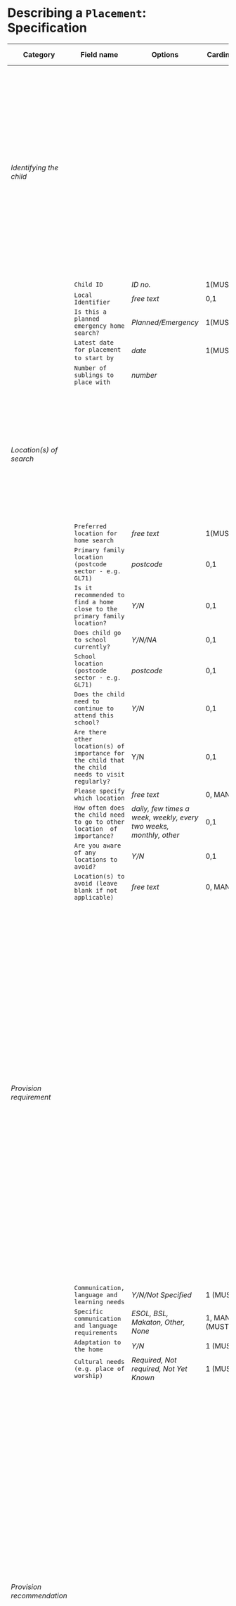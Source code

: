 
# Describing a `Placement`: Specification

|Category |Field name|Options|Cardinality|Data Type & Format|Description & Reasoning|
|--------|----------|-------|-----------|------------------|-----------------------|
|_Identifying the child_||||| **We suggest that all fields other that 'child ID' which help identify the child, or describe their placement or service history which are already collected universally and in a standardised form are extracted from the case management systems and automatically matched with this new data to minimise the burden placed on placement officers.** |
|| `Child ID` |*ID no.*| 1(MUST)|integer||
|| `Local Identifier`| *free text* | 0,1| String ||
||`Is this a planned emergency home search?`|*Planned/Emergency*|1(MUST)|Boolean||
||`Latest date for placement to start by`​|*date*|1(MUST)|	date||
||`Number of sublings to place with` |*number*| |integer | |
|_Location(s) of search_||||| **The propoed location fields allow a more definition of 'preferred' location, all factors considered, enabling more detailed analysis of the difference between 'ideal' and actual placement locations.**|
||`Preferred location for home search `| *free text* | 	1(MUST)	|string||
||`Primary family location (postcode sector - e.g. GL71)`| *postcode* |	0,1|	string||
||`Is it recommended to find a home close to the primary family location?`| *Y/N* |	0,1|	Boolean||
||`Does child go to school currently?`| *Y/N/NA* |	0,1|	Categorical||
||`School location (postcode sector - e.g. GL71)`| *postcode* | 0,1	|String||
||`Does the child need to continue to attend this school?`| *Y/N* |	0,1| 	Boolean||
||`Are there other location(s) of importance for the child that the child needs to visit regularly?`| Y/N |	0,1 |	Boolean||
||`Please specify which location `| *free text* |	0, MANY|	string||
|| `How often does the child need to go to other location  of importance?` | *daily, few times a week, weekly, every two weeks, monthly, other* |	0,1 |	Categorical  ||
|| `Are you aware of any locations to avoid?​ `| *Y/N*|	0,1	| Categorical ||
|| `Location(s) to avoid (leave blank if not applicable)`|*free text* |0, MANY	|string||
|_Provision requirement_||||| **These fields describe the requirements of the preferred provision. They reflect a focus on how providers conceptualise need, and in particular how this translates into a decision as to whether or not to offer an available placement and at what price all other things being equal. That is not the only way of thinking about needs, but it is the lens which is most appropriate to market analysis because it is how ‘needs’ translate into placements being available or unavailable, and more or less expensive. Together, these fields allows for analysis of relationship between provision requirements and placement outcome and cost.** |
|| `Communication, language and learning needs` | *Y/N/Not Specified* |	1 (MUST) |	Categorical ||
|| `Specific communication and language requirements` | *ESOL, BSL, Makaton, Other, None*| 	1, MANY (MUST)| Categorical ||
|| `Adaptation to the home` |	*Y/N* | 1 (MUST)	|Boolean || 
|| `Cultural needs (e.g. place of worship)` | *Required, Not required, Not Yet Known*  |	1 (MUST)| Categorical || 
|_Provision recommendation_|||||**This section described the preferred provision recommendation. As above, these fields reflect a focus on how providers conceptualise need, and in particular how this translates into a decision as to whether or not to offer an available placement and at what price all other things being equal. That is not the only way of thinking about needs, but it is the lens which is most appropriate to market analysis because it is how ‘needs’ translate into placements being available or unavailable, and more or less expensive. These fields allow comparison of preferred and actual placement and the relationship between provision recommendations and placement outcome and cost.** |
|| `Who can the child be cared for alongside` | *Solo placement recommended, With other children recommended, Only with other older children, Only with other younger children, No preference* |	1 (MUST)	| Categorical || 
|| `Can child live with pets/animals?` | *Y/N/ Don't know*|	1 (MUST) | Categorical || 
|| `Foster care suitability`|*Preferred, Suitable but not preferred, Unsuitable, Not specified* | 1 (MUST) |	Categorical | |
|| `Residential suitability`	|*Preferred, Suitable but not preferred, Unsuitable, Not specified*  | 1 (MUST) |	Categorica | | 
|| `Supported home suitability` | *Preferred, Suitable but not preferred, Unsuitable, Not specified*|	1 (MUST) | Categorical | | 
||`Minimum adult support ratio	`|*[adult:child ratio], 1:1, 2:1, >2:1, Standard ratio, Not specified, Not applicable*| 1 (MUST)	|Categorical | | 
|_Risk to child_|||||**This section describes risks to the child. As above, these fields reflect a focus on how providers conceptualise need, and in particular how this translates into a decision as to whether or not to offer an available placement and at what price all other things being equal. That is not the only way of thinking about risks needs, but it is the lens which is most appropriate to market analysis because it is how ‘needs’ translate into placements being available or unavailable, and more or less expensive. These fields allow analysis of relationship between known risks to the child and placement outcome and cost.** |
||`Risk to child: Self-harm`	|*No known risk, Low risk, High risk* |1 (MUST)	|Categorical| |
||`Risk to child: Sexual exploitation`	| *No known risk, Low risk, High risk* |1 (MUST)	|Categorical| |
||`Risk to child: Criminal exploitation`| *No known risk, Low risk, High risk* |	1 (MUST)|Categorical | | 
||`Risk to child: Drug and alcohol use	`| *No known risk, Low risk, High risk* | 1 (MUST)|	Categorical | |
||`Risk to child: Eating disorder	`| *No known risk, Low risk, High risk* | 1 (MUST)|	Categorical | |
||`Risk to child: Going missing`	| *No known risk, Low risk, High risk* | 1 (MUST)	|Categorical | |
||`Risk to child: Other (please specify)`	| *free text* |0,1|	string | |
|_Risk of harm to others or property_|||||**This section describes risks of harm to others or property assocaited with the referral. As above, these fields reflect a focus on how providers conceptualise need, and in particular how this translates into a decision as to whether or not to offer an available placement and at what price all other things being equal. That is not the only way of thinking about risks or needs, but it is the lens which is most appropriate to market analysis because it is how ‘needs’ translate into placements being available or unavailable, and more or less expensive. These fields allow analysis of relationship between known risks to the child and placement outcome and cost.** |
||`Risk to others or property: Physical harm`	| *No known risk, Low risk, High risk* |1 (MUST) |	Categorical | |
||`Risk to others or property: Sexual harm`	| *No known risk, Low risk, High risk* |1 (MUST)|	Categorical | |
||`Risk to others or property: Fire-setting`	| *No known risk, Low risk, High risk* |1 (MUST)|	Categorical | |
||`Risk to others or property: Harm to animals`	| *No known risk, Low risk, High risk* | 1 (MUST)	|Categorical | | 
||`Risk to others or property: Criminal exploitation	`| *No known risk, Low risk, High risk*| 1 (MUST)	|Categorical | | 
||`Risk to others or property: Other (please specify)	`| *free text* |0,1| 	string | |
|_Additional Support required_|||||**This section describes the additional support required once the actual placement was identified and agreed.  These fields allow analysis of the relationship between support requirements and placement cost** |
||`Was there any additional provision the home needed to provide to support the child?`|*Y/N*|	1(MUST)|	Boolean | | 
||`Additional support (Please specify)`	| *additional supervision, therapeutic support, a worker for respite, taxis to school, other (please specify)* |0,1 (Conditional MUST)	|Categorical | | 
_Referral Form Information_
||`Name of officer filling referral form` | *free text*	|0,1|	string |  | 
||`Date of referral form filling`	| *date* |1(MUST)|	date | |
|_Finance Information_|||||
||`Total agreed weekly cost`	|*number*|1(MUST)|	integer | |
|_Placement Form Information_|||||
||`Name of officer filling form`	| *free text* |1(MUST)|	string | | 
||`Date of form filling	`|*date* | 1(MUST)|date | | 
|_Placement information_||||Enter description here|
||`Placement Location`	|*free text* |1(MUST)| string || 
||`Provider ID (linked to Ofsted)`	| *free text*| 1(MUST)|	string | | 
||`Whether Sibling Split` |Y/N| 1(MUST)|	Boolean | |
||`Placement Type`	| *Residential, Foster, Supported Accomodation* |1(MUST)| 	Categorical | |
